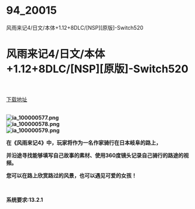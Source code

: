 # 94_20015
风雨来记4/日文/本体+1.12+8DLC/[NSP][原版]-Switch520
# 风雨来记4/日文/本体+1.12+8DLC/[NSP][原版]-Switch520
 <br/></br>
[下载地址](https://www.switch520.cc/article/20015 "下载地址")
<br/></br>

<p><strong><img title="ia_100000577.png" src="https://www.switch520.cc/muke_img/2021_07_09_3fab4f936f8da.png" alt="ia_100000577.png"></strong><br>
<strong><img title="ia_100000578.png" src="https://www.switch520.cc/muke_img/2021_07_09_e3aa58982d97a.png" alt="ia_100000578.png"></strong><br>
<strong><img title="ia_100000579.png" src="https://www.switch520.cc/muke_img/2021_07_09_7a04e2a8872d7.png" alt="ia_100000579.png"></strong></p>
<p><strong>在《风雨来记4》中，玩家将作为一名作家骑行在日本岐阜的路上，</strong></p>
<p><strong>并沿途寻找能够填写自己故事的素材、使用360度镜头记录自己骑行的路途的视频。</strong></p>
<p><strong>您可以在路上欣赏路过的风景，也可以遇见可爱的女孩！</strong></p>
<p>&nbsp;</p>
<p><strong>系统要求:13.2.1</strong></p>



<p>&nbsp;</p>
